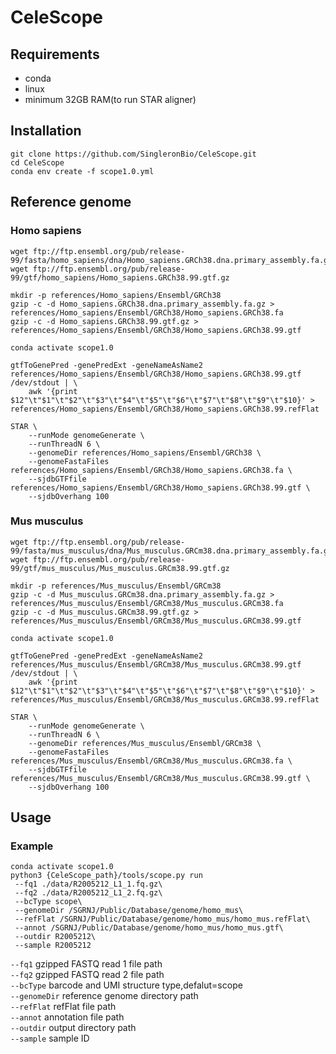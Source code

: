 
# CeleScope

## Requirements

- conda
- linux
- minimum 32GB RAM(to run STAR aligner)

## Installation

```
git clone https://github.com/SingleronBio/CeleScope.git
cd CeleScope
conda env create -f scope1.0.yml
```

## Reference genome 

### Homo sapiens

```
wget ftp://ftp.ensembl.org/pub/release-99/fasta/homo_sapiens/dna/Homo_sapiens.GRCh38.dna.primary_assembly.fa.gz
wget ftp://ftp.ensembl.org/pub/release-99/gtf/homo_sapiens/Homo_sapiens.GRCh38.99.gtf.gz

mkdir -p references/Homo_sapiens/Ensembl/GRCh38
gzip -c -d Homo_sapiens.GRCh38.dna.primary_assembly.fa.gz > references/Homo_sapiens/Ensembl/GRCh38/Homo_sapiens.GRCh38.fa
gzip -c -d Homo_sapiens.GRCh38.99.gtf.gz > references/Homo_sapiens/Ensembl/GRCh38/Homo_sapiens.GRCh38.99.gtf

conda activate scope1.0

gtfToGenePred -genePredExt -geneNameAsName2 references/Homo_sapiens/Ensembl/GRCh38/Homo_sapiens.GRCh38.99.gtf /dev/stdout | \
    awk '{print $12"\t"$1"\t"$2"\t"$3"\t"$4"\t"$5"\t"$6"\t"$7"\t"$8"\t"$9"\t"$10}' > references/Homo_sapiens/Ensembl/GRCh38/Homo_sapiens.GRCh38.99.refFlat

STAR \
    --runMode genomeGenerate \
    --runThreadN 6 \
    --genomeDir references/Homo_sapiens/Ensembl/GRCh38 \
    --genomeFastaFiles references/Homo_sapiens/Ensembl/GRCh38/Homo_sapiens.GRCh38.fa \
    --sjdbGTFfile references/Homo_sapiens/Ensembl/GRCh38/Homo_sapiens.GRCh38.99.gtf \
    --sjdbOverhang 100
```

### Mus musculus

```
wget ftp://ftp.ensembl.org/pub/release-99/fasta/mus_musculus/dna/Mus_musculus.GRCm38.dna.primary_assembly.fa.gz
wget ftp://ftp.ensembl.org/pub/release-99/gtf/mus_musculus/Mus_musculus.GRCm38.99.gtf.gz

mkdir -p references/Mus_musculus/Ensembl/GRCm38
gzip -c -d Mus_musculus.GRCm38.dna.primary_assembly.fa.gz > references/Mus_musculus/Ensembl/GRCm38/Mus_musculus.GRCm38.fa
gzip -c -d Mus_musculus.GRCm38.99.gtf.gz > references/Mus_musculus/Ensembl/GRCm38/Mus_musculus.GRCm38.99.gtf

conda activate scope1.0

gtfToGenePred -genePredExt -geneNameAsName2 references/Mus_musculus/Ensembl/GRCm38/Mus_musculus.GRCm38.99.gtf /dev/stdout | \
    awk '{print $12"\t"$1"\t"$2"\t"$3"\t"$4"\t"$5"\t"$6"\t"$7"\t"$8"\t"$9"\t"$10}' > references/Mus_musculus/Ensembl/GRCm38/Mus_musculus.GRCm38.99.refFlat

STAR \
    --runMode genomeGenerate \
    --runThreadN 6 \
    --genomeDir references/Mus_musculus/Ensembl/GRCm38 \
    --genomeFastaFiles references/Mus_musculus/Ensembl/GRCm38/Mus_musculus.GRCm38.fa \
    --sjdbGTFfile references/Mus_musculus/Ensembl/GRCm38/Mus_musculus.GRCm38.99.gtf \
    --sjdbOverhang 100
```

## Usage

### Example

```
conda activate scope1.0
python3 {CeleScope_path}/tools/scope.py run  
 --fq1 ./data/R2005212_L1_1.fq.gz\
 --fq2 ./data/R2005212_L1_2.fq.gz\
 --bcType scope\
 --genomeDir /SGRNJ/Public/Database/genome/homo_mus\
 --refFlat /SGRNJ/Public/Database/genome/homo_mus/homo_mus.refFlat\
 --annot /SGRNJ/Public/Database/genome/homo_mus/homo_mus.gtf\
 --outdir R2005212\
 --sample R2005212
```

`--fq1` gzipped FASTQ read 1 file path  
`--fq2` gzipped FASTQ read 2 file path  
`--bcType` barcode and UMI structure type,defalut=scope  
`--genomeDir` reference genome directory path  
`--refFlat` refFlat file path  
`--annot` annotation file path  
`--outdir` output directory path  
`--sample` sample ID  



